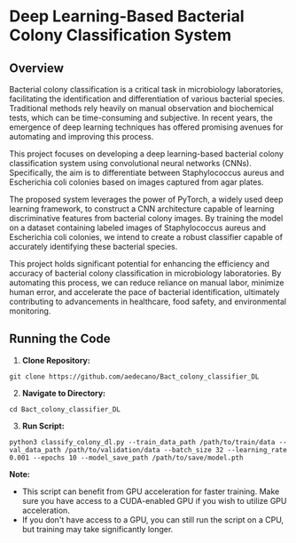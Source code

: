 # Deep Learning-Based Bacterial Colony Classification System

## Overview

Bacterial colony classification is a critical task in microbiology laboratories, facilitating the identification and differentiation of various bacterial species. Traditional methods rely heavily on manual observation and biochemical tests, which can be time-consuming and subjective. In recent years, the emergence of deep learning techniques has offered promising avenues for automating and improving this process.

This project focuses on developing a deep learning-based bacterial colony classification system using convolutional neural networks (CNNs). Specifically, the aim is to differentiate between Staphylococcus aureus and Escherichia coli colonies based on images captured from agar plates.

The proposed system leverages the power of PyTorch, a widely used deep learning framework, to construct a CNN architecture capable of learning discriminative features from bacterial colony images. By training the model on a dataset containing labeled images of Staphylococcus aureus and Escherichia coli colonies, we intend to create a robust classifier capable of accurately identifying these bacterial species.

This project holds significant potential for enhancing the efficiency and accuracy of bacterial colony classification in microbiology laboratories. By automating this process, we can reduce reliance on manual labor, minimize human error, and accelerate the pace of bacterial identification, ultimately contributing to advancements in healthcare, food safety, and environmental monitoring.

## Running the Code

1. **Clone Repository:**
```
git clone https://github.com/aedecano/Bact_colony_classifier_DL
```
2. **Navigate to Directory:**
```
cd Bact_colony_classifier_DL
```
3. **Run Script:**
```
python3 classify_colony_dl.py --train_data_path /path/to/train/data --val_data_path /path/to/validation/data --batch_size 32 --learning_rate 0.001 --epochs 10 --model_save_path /path/to/save/model.pth
```

**Note:**
- This script can benefit from GPU acceleration for faster training. Make sure you have access to a CUDA-enabled GPU if you wish to utilize GPU acceleration.
- If you don't have access to a GPU, you can still run the script on a CPU, but training may take significantly longer.
